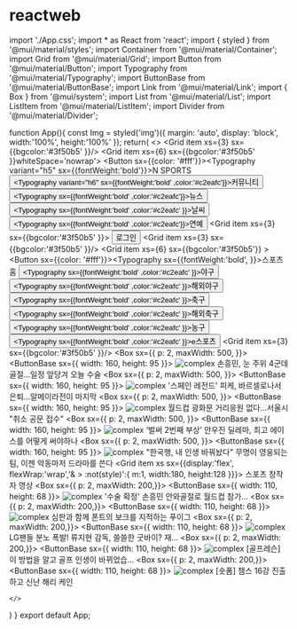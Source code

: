 # reactweb
import './App.css';
import * as React from 'react';
import { styled } from '@mui/material/styles';
import Container from '@mui/material/Container';
import Grid from '@mui/material/Grid';
import Button from '@mui/material/Button';
import Typography from '@mui/material/Typography';
import ButtonBase from '@mui/material/ButtonBase';
import Link from '@mui/material/Link';
import { Box } from '@mui/system';
import List from '@mui/material/List';
import ListItem from '@mui/material/ListItem';
import Divider from '@mui/material/Divider';


function App(){
  const Img = styled('img')({
    margin: 'auto',
    display: 'block',
    width:'100%',
    height:'100%'
  });
  return(
    <>
     <Grid container spacing={2}  whiteSpace='nowrap'>
      <Grid item xs={3} sx={{bgcolor:'#3f50b5' }}/>
      <Grid item xs={6} sx={{bgcolor:'#3f50b5' }}whiteSpace='nowrap'>
        <Link href='https://sports.news.naver.com/index'><Button sx={{color: '#fff'}}><Typography variant="h5" sx={{fontWeight:'bold'}}>N SPORTS</Typography></Button></Link>
        <Link href='https://m.sports.naver.com/community/index'><Button><Typography variant="h6" sx={{fontWeight:'bold'  ,color:'#c2eafc'}}>커뮤니티</Typography></Button></Link>
        <Link href='https://news.naver.com/'><Button><Typography sx={{fontWeight:'bold'  ,color:'#c2eafc'}}>뉴스</Typography></Button></Link>
        <Link href='https://weather.naver.com/'><Button><Typography sx={{fontWeight:'bold' ,color:'#c2eafc' }}>날씨</Typography></Button></Link>
        <Link href='https://entertain.naver.com/home'><Button><Typography sx={{fontWeight:'bold' ,color:'#c2eafc'}}>연예</Typography></Button></Link>
      </Grid>
      <Grid item xs={3} sx={{bgcolor:'#3f50b5' }}>
        <Link href='https://nid.naver.com/nidlogin.login?url=https%3A%2F%2Fsports.news.naver.com%2Findex'>
      <Button variant="contained" size="small">로그인</Button></Link>
      </Grid>
      <Grid item xs={3} sx={{bgcolor:'#3f50b5' }}/>
      <Grid item xs={6} sx={{bgcolor:'#3f50b5'}} >
        <Link href='https://sports.news.naver.com/index'><Button sx={{color: '#fff'}}><Typography sx={{fontWeight:'bold', }}>스포츠 홈</Typography></Button></Link>
        <Link href='https://sports.news.naver.com/kbaseball/index'><Button><Typography sx={{fontWeight:'bold' ,color:'#c2eafc' }}>야구</Typography></Button></Link>
        <Link href='https://sports.news.naver.com/wbaseball/index'><Button><Typography sx={{fontWeight:'bold' ,color:'#c2eafc' }}>해외야구</Typography></Button></Link>        
        <Link href='https://sports.news.naver.com/kfootball/index'><Button><Typography sx={{fontWeight:'bold' ,color:'#c2eafc' }}>축구</Typography></Button></Link>
        <Link href='https://sports.news.naver.com/wfootball/index'><Button><Typography sx={{fontWeight:'bold' ,color:'#c2eafc' }}>해외축구</Typography></Button></Link>
        <Link href='https://sports.news.naver.com/basketball/index'><Button><Typography sx={{fontWeight:'bold' ,color:'#c2eafc' }}>농구</Typography></Button></Link>
        <Link href='https://game.naver.com/esports/League_of_Legends/home'><Button><Typography sx={{fontWeight:'bold' ,color:'#c2eafc' }}>e스포츠</Typography></Button></Link>
      </Grid>
      <Grid item xs={3} sx={{bgcolor:'#3f50b5' }}/>
     </Grid>
    <Container fixed >
      <Grid container spacing={2}  textAlign='left'>
        <Grid item xs={8} sx={{mt:3}}>
        <Link href='https://sports.news.naver.com/news?oid=654&aid=0000024147'>
          <Box sx={{ p: 2, maxWidth: 500, }}>
            <Grid container spacing={2}>
              <Grid item>
                <ButtonBase sx={{ width: 160, height: 95 }}>
                  <Img alt="complex" src="https://imgnews.pstatic.net/image/654/2022/11/04/0000024147_001_20221104090501696.jpg?type=w647" />
                </ButtonBase>
              </Grid>
              <Grid item xs={12} sm container>
                <Grid item xs container direction="column" spacing={2}>
                  <Grid item xs>
                    <Typography gutterBottom variant="h6" component="div">
                    손흥민, 눈 주위 4군데 골절…일정 앞당겨 오늘 수술</Typography>
                  </Grid>
                </Grid>
              </Grid>
            </Grid>
          </Box></Link>
          <Divider light />
          <Link href='https://sports.news.naver.com/news?oid=477&aid=0000392107'>
          <Box sx={{ p: 2, maxWidth: 500, }}>
            <Grid container spacing={2}>
              <Grid item>
                <ButtonBase sx={{  width: 160, height: 95 }}>
                  <Img alt="complex" src="https://imgnews.pstatic.net/image/477/2022/11/04/0000392107_001_20221104053101985.jpg?type=w647" />
                </ButtonBase>
              </Grid>
              <Grid item xs={12} sm container>
                <Grid item xs container direction="column" spacing={2}>
                  <Grid item xs>
                    <Typography gutterBottom variant="h6" component="div">
                    '스페인 레전드' 피케, 바르셀로나서 은퇴…알메이라전이 마지막</Typography>
                  </Grid>
                </Grid>
              </Grid>
            </Grid>
          </Box></Link>
          <Divider light />
          <Link href='https://sports.news.naver.com/news?oid=003&aid=0011517957'>
          <Box sx={{ p: 2, maxWidth: 500, }}>
            <Grid container spacing={2}>
              <Grid item>
                <ButtonBase sx={{ width: 160, height: 95  }}>
                  <Img alt="complex" src="https://imgnews.pstatic.net/image/003/2022/11/04/NISI20180628_0014226776_web_20180628012040_20221104162105109.jpg?type=w647" />
                </ButtonBase>
              </Grid>
              <Grid item xs={12} sm container>
                <Grid item xs container direction="column" spacing={2}>
                  <Grid item xs>
                    <Typography gutterBottom variant="h6" component="div">
                    월드컵 광화문 거리응원 없다…서울시 "취소 공문 접수"
                    </Typography>
                  </Grid>
                </Grid>
              </Grid>
            </Grid>
          </Box></Link>
          <Divider light />
          <Link href='https://sports.news.naver.com/news?oid=109&aid=0004733341'>
          <Box sx={{ p: 2, maxWidth: 500, }}>
            <Grid container spacing={2}>
              <Grid item>
                <ButtonBase sx={{ width: 160, height: 95  }}>
                  <Img alt="complex" src="https://imgnews.pstatic.net/image/109/2022/11/04/0004733341_001_20221104122103117.jpeg?type=w647" />
                </ButtonBase>
              </Grid>
              <Grid item xs={12} sm container>
                <Grid item xs container direction="column" spacing={2}>
                  <Grid item xs>
                    <Typography gutterBottom variant="h6" component="div">
                    ‘벌써 2번째 부상’ 안우진 딜레마, 최고 에이스를 어떻게 써야하나
                    </Typography>
                  </Grid>
                </Grid>
              </Grid>
            </Grid>
          </Box></Link>
          <Divider light />
          <Link href='https://sports.news.naver.com/news?oid=108&aid=0003101727'>
          <Box sx={{ p: 2, maxWidth: 500, }}>
            <Grid container spacing={2}>
              <Grid item>
                <ButtonBase sx={{  width: 160, height: 95  }}>
                  <Img alt="complex" src="https://imgnews.pstatic.net/image/108/2022/11/04/0003101727_001_20221104144301257.jpg?type=w647" />
                </ButtonBase>
              </Grid>
              <Grid item xs={12} sm container>
                <Grid item xs container direction="column" spacing={2}>
                  <Grid item xs>
                    <Typography gutterBottom variant="h6" component="div">
                    "한국행, 내 인생 바꿔놨다" 무명이 영웅되는 팀, 이젠 악동마저 드라마를 쓴다
                    </Typography>
                  </Grid>
                </Grid>
              </Grid>
            </Grid>
          </Box></Link>
          <Divider light />
        </Grid>
        <Divider orientation="vertical" flexItem />
        <Grid item xs sx={{display:'flex', flexWrap:'wrap','& > :not(style)':{
          m:1, width:180, height:128 }}}>
          <List component="nav" aria-label="mailbox folders">
            <Typography >스포츠 창작자 영상</Typography>
            <Divider light />
            <Link href='https://sports.news.naver.com/kfootball/vod/index?id=1002167&category=football'>
            <ListItem button>
              <Box  sx={{ p: 2, maxWidth: 200,}}>
                <ButtonBase sx={{ width: 110, height: 68 }}>
                  <Img alt="complex" src="https://phinf.pstatic.net/tvcast/20221103_237/znOIm_1667453558263l5zLw_JPEG/1667453540198.jpeg" />
                </ButtonBase>
                <Typography variant="body2">'수술 확정' 손흥민 안와골절로 월드컵 참가...</Typography>
            </Box>
            </ListItem>
            </Link>
            <Divider light />
            <Link href='https://sports.news.naver.com/kbaseball/vod/index?id=1001993&category=kbo&gameId=77771102WOSK02022&date=20221102&listType=game'>
            <ListItem button>
              <Box  sx={{ p: 2, maxWidth: 200,}}>
                <ButtonBase sx={{  width: 110, height: 68  }}>
                  <Img alt="complex" src="https://sports-phinf.pstatic.net/20221102_180/1667383946282LiDCx_JPEG/8_%C5%B0%BF%F2_vs_SSG2%C8%B8%C3%CA_%BD%C9%C6%C7%B0%FA_%C7%D4%B2%B2_%C6%F9%C6%AE%C0%C7_%BA%B8%C5%A9%B8%A6_%C1%F6%C0%FB%C7%CF%B4%C2_%C7%AA%C0%CC%B1%D7.jpg" />
                </ButtonBase>
                <Typography variant="body2">심판과 함께 폰트의 보크를 지적하는 푸이그</Typography>
            </Box>
            </ListItem>
            </Link>
            <Divider light />
            <Link href='https://sports.news.naver.com/kbaseball/vod/index?id=1001517&category=baseballlesson&listType=total'>
            <ListItem button>
              <Box  sx={{ p: 2, maxWidth: 200,}}>
                <ButtonBase sx={{ width: 110, height: 68  }}>
                  <Img alt="complex" src="https://sports-phinf.pstatic.net//20221031_101/1667188920678TF53S_JPEG/CA202210310001.jpg" />
                </ButtonBase>
                <Typography variant="body2">LG팬들 분노 폭발! 류지현 감독, 쓸쓸한 굿바이? 재... </Typography>
            </Box>
            </ListItem>
            </Link>
            <Divider light />
            <Link href='https://sports.news.naver.com/golf/vod/index?id=1001648&category=golflesson&listType=total'>
            <ListItem button>
              <Box  sx={{ p: 2, maxWidth: 200,}}>
                <ButtonBase sx={{ width: 110, height: 68 }}>
                  <Img alt="complex" src="https://phinf.pstatic.net/tvcast/20221031_295/HbW4Y_1667193038076UHsWY_PNG/1667192986430.png" />
                </ButtonBase>
                <Typography variant="body2">[골프레슨] 이 방법을 알고 골프 인생이 바뀌었습...</Typography>
            </Box>
            </ListItem></Link>
            <Divider light />
            <Link href='https://sports.news.naver.com/wfootball/vod/index?id=1001929&category=wfootballlesson&gameId=2022110250035645885&date=20221102&listType=game'>
            <ListItem button>
              <Box  sx={{ p: 2, maxWidth: 200,}}>
                <ButtonBase sx={{  width: 110, height: 68 }}>
                  <Img alt="complex" src="https://phinf.pstatic.net/tvcast/20221102_183/sJLHo_1667358045051HYzwL_PNG/1667357970162.png" />
                </ButtonBase>
                <Typography variant="body2">[숏폼] 챔스 16강 진출하고 신난 해리 케인</Typography>
            </Box>
            </ListItem>
            </Link>
            <Divider light />
          </List>
        </Grid>
      </Grid>
    </Container>

    
    </>
  )
}
export default App;
